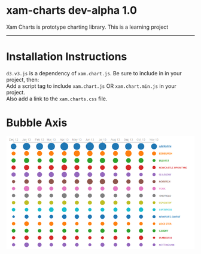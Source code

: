 xam-charts dev-alpha 1.0
==========

Xam Charts is prototype charting library. This is a learning project

---

# Installation Instructions

`d3.v3.js` is a dependency of `xam.chart.js`. Be sure to include in in your project, then:  
Add a script tag to include `xam.chart.js` OR `xam.chart.min.js` in your project.  
Also add a link to the `xam.charts.css` file. 

# Bubble Axis
![Alt text](/screenshots/bubbleAxis.png "Bubble Axis")